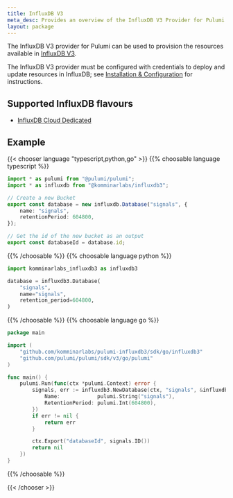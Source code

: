 ```yaml
---
title: InfluxDB V3
meta_desc: Provides an overview of the InfluxDB V3 Provider for Pulumi.
layout: package
---
```


The InfluxDB V3 provider for Pulumi can be used to provision the resources available in [InfluxDB V3](https://www.influxdata.com/).

The InfluxDB V3 provider must be configured with credentials to deploy and update resources in InfluxDB; see [Installation & Configuration](./installation-configuration) for instructions.

## Supported InfluxDB flavours

* [InfluxDB Cloud Dedicated](https://www.influxdata.com/products/influxdb-cloud/dedicated/)

## Example

{{< chooser language "typescript,python,go" >}}
{{% choosable language typescript %}}

```typescript
import * as pulumi from "@pulumi/pulumi";
import * as influxdb from "@komminarlabs/influxdb3";

// Create a new Bucket
export const database = new influxdb.Database("signals", {
    name: "signals",
    retentionPeriod: 604800,
});

// Get the id of the new bucket as an output
export const databaseId = database.id;
```

{{% /choosable %}}
{{% choosable language python %}}

```python
import komminarlabs_influxdb3 as influxdb3

database = influxdb3.Database(
    "signals",
    name="signals",
    retention_period=604800,
)
```

{{% /choosable %}}
{{% choosable language go %}}

```go
package main

import (
	"github.com/komminarlabs/pulumi-influxdb3/sdk/go/influxdb3"
	"github.com/pulumi/pulumi/sdk/v3/go/pulumi"
)

func main() {
	pulumi.Run(func(ctx *pulumi.Context) error {
		signals, err := influxdb3.NewDatabase(ctx, "signals", &influxdb3.DatabaseArgs{
			Name:            pulumi.String("signals"),
			RetentionPeriod: pulumi.Int(604800),
		})
		if err != nil {
			return err
		}

		ctx.Export("databaseId", signals.ID())
		return nil
	})
}
```

{{% /choosable %}}

{{< /chooser >}}
